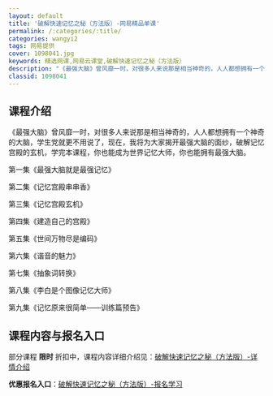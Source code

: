 ```yaml
---
layout: default
title: '破解快速记忆之秘（方法版）-网易精品单课'
permalink: /:categories/:title/
categories: wangyi2
tags: 网易提供
cover: 1098041.jpg
keywords: 精选网课,网易云课堂,破解快速记忆之秘（方法版）
description: "《最强大脑》曾风靡一时，对很多人来说那是相当神奇的，人人都想拥有一个神奇的大脑，学生党就更不用说了，现在，我将为大家揭开最强大脑的面纱，破解记忆宫殿的玄机，学完本课程，你也能成为世界记忆大师"
classid: 1098041
---
```


## 课程介绍

《最强大脑》曾风靡一时，对很多人来说那是相当神奇的，人人都想拥有一个神奇的大脑，学生党就更不用说了，现在，我将为大家揭开最强大脑的面纱，破解记忆宫殿的玄机，学完本课程，你也能成为世界记忆大师，你也能拥有最强大脑。

第一集《最强大脑就是最强记忆》                          

第二集《记忆宫殿串串香》  

第三集《记忆宫殿玄机》            

第四集《建造自己的宫殿》                     

第五集《世间万物尽是编码》           

第六集《谐音的魅力》                   

第七集《抽象词转换》               

第八集《李白是个图像记忆大师》      

第九集《记忆原来很简单——训练篇预告》

## 课程内容与报名入口

部分课程 **限时** 折扣中，课程内容详细介绍见：[破解快速记忆之秘（方法版）-详情介绍](https://study.163.com/course/introduction/1098041.htm?share=1&shareId=1025206652&utm_campaign=share&utm_medium=iphoneShare&utm_source=&utm_u=1025206652)

**优惠报名入口**：[破解快速记忆之秘（方法版）-报名学习](https://study.163.com/course/introduction/1098041.htm?share=1&shareId=1025206652&utm_campaign=share&utm_medium=iphoneShare&utm_source=&utm_u=1025206652)

